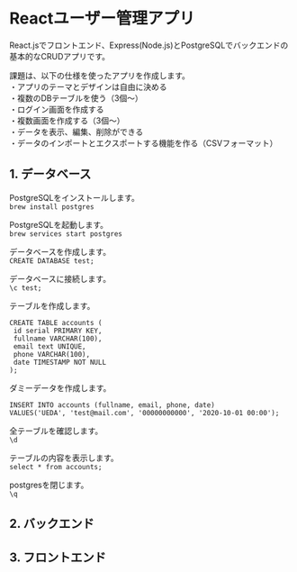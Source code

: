 # Reactユーザー管理アプリ
React.jsでフロントエンド、Express(Node.js)とPostgreSQLでバックエンドの基本的なCRUDアプリです。

課題は、以下の仕様を使ったアプリを作成します。\
・アプリのテーマとデザインは自由に決める\
・複数のDBテーブルを使う（3個〜）\
・ログイン画面を作成する\
・複数画面を作成する（3個〜）\
・データを表示、編集、削除ができる\
・データのインポートとエクスポートする機能を作る（CSVフォーマット）

## 1. データベース
PostgreSQLをインストールします。\
`brew install postgres`

PostgreSQLを起動します。\
`brew services start postgres`

データベースを作成します。\
`CREATE DATABASE test;`

データベースに接続します。\
`\c test;`

テーブルを作成します。
```
CREATE TABLE accounts (
 id serial PRIMARY KEY,
 fullname VARCHAR(100),
 email text UNIQUE,
 phone VARCHAR(100),
 date TIMESTAMP NOT NULL
);
```

ダミーデータを作成します。
```
INSERT INTO accounts (fullname, email, phone, date)
VALUES('UEDA', 'test@mail.com', '00000000000', '2020-10-01 00:00');
```

全テーブルを確認します。\
`\d`

テーブルの内容を表示します。\
`select * from accounts;`

postgresを閉じます。\
`\q`

## 2. バックエンド
## 3. フロントエンド
